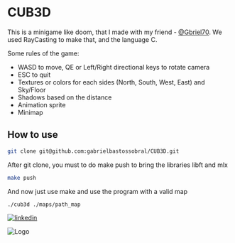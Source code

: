 
# CUB3D

This is a minigame like doom, that I made with my friend - [@Gbriel70](https://github.com/Gbriel70). We used RayCasting to make that, and the language C.

Some rules of the game:
* WASD to move, QE or Left/Right directional keys to rotate camera
* ESC to quit
* Textures or colors for each sides (North, South, West, East) and Sky/Floor
* Shadows based on the distance
* Animation sprite
* Minimap



## How to use
```bash
git clone git@github.com:gabrielbastossobral/CUB3D.git
```
After git clone, you must to do make push to bring the libraries libft and mlx
```bash
make push
```
And now just use make and use the program with a valid map
```bash
./cub3d ./maps/path_map
```
[![linkedin](https://img.shields.io/badge/linkedin-0A66C2?style=for-the-badge&logo=linkedin&logoColor=white)]((https://www.linkedin.com/in/gabriel-bastos-sobral-5aa8ba224/))

![Logo](https://github.com/ayogun/42-project-badges/blob/main/badges/cub3dm.png?raw=true)


